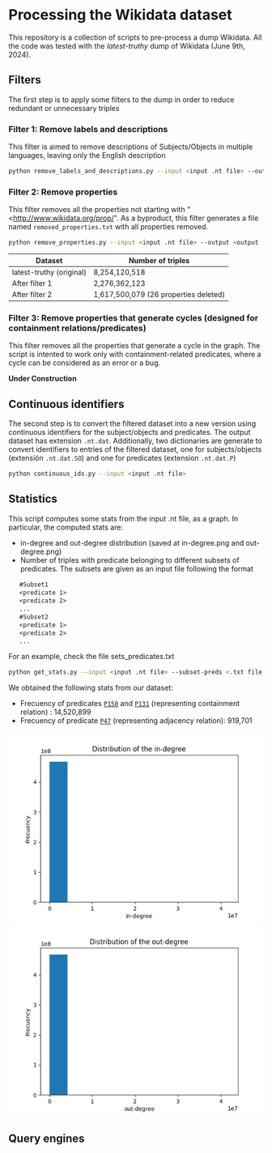 # Processing the Wikidata dataset
This repository is a collection of scripts to pre-process a dump Wikidata. All
the code was tested with the *latest-truthy* dump of Wikidata (June 9th, 2024).

## Filters
The first step is to apply some filters to the dump in order to reduce redundant
or unnecessary triples

### Filter 1: Remove labels and descriptions
This filter is aimed to remove descriptions of Subjects/Objects in multiple
languages, leaving only the English description

```sh
python remove_labels_and_descriptions.py --input <input .nt file> --output <output .nt file>
```


### Filter 2: Remove properties
This filter removes all the properties not starting with
"<http://www.wikidata.org/prop/". As a byproduct, this filter generates a file
named `removed_properties.txt` with all  properties removed.

```sh
python remove_properties.py --input <input .nt file> --output <output .nt file>
```


| Dataset                   | Number of triples  |
| ------------------------- | ------------------ |
| latest-truthy (original)  | 8,254,120,518      |
| After filter 1            | 2,276,362,123      |
| After filter 2            | 1,617,500,079 (26 properties deleted)      |

### Filter 3: Remove properties that generate cycles (designed for containment relations/predicates)
This filter removes all the properties that generate a cycle in the graph. The script is intented to work only with
containment-related predicates, where a cycle can be considered as an error or a bug.

**Under Construction**

## Continuous identifiers 
The second step is to convert the filtered dataset into a new version using
continuous identifiers for the subject/objects and predicates. The output
dataset has extension `.nt.dat`. Additionally, two dictionaries are generate to convert identifiers to entries of
the filtered dataset, one for subjects/objects (extensión `.nt.dat.SO`) and one
for predicates (extension `.nt.dat.P`)

```sh
python continuous_ids.py --input <input .nt file>
```

## Statistics
This script computes some stats from the input .nt file, as a graph. In
particular, the computed stats are:
- in-degree and out-degree distribution (saved at in-degree.png and out-degree.png)
- Number of triples with predicate belonging to different subsets of
predicates. The subsets are given as an input file following the format
```
   #Subset1
   <predicate 1>
   <predicate 2>
   ...
   #Subset2
   <predicate 1>
   <predicate 2>
   ...
```
For an example, check the file sets_predicates.txt

```sh
python get_stats.py --input <input .nt file> --subset-preds <.txt file with the subset of predicates>
```

We obtained the following stats from our dataset:
- Frecuency of predicates [`P150`](http://www.wikidata.org/prop/direct/P150) and
[`P131`](http://www.wikidata.org/prop/direct/P131) (representing containment
relation) : 14,520,899
- Frecuency of predicate [`P47`](http://www.wikidata.org/prop/direct/P47)
(representing adjacency relation): 919,701

![In-degree](img/in-degree.png) 
![Out-degree](img/out-degree.png) 
## Query engines


